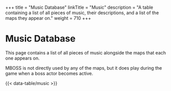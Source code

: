 +++
title = "Music Database"
linkTitle = "Music"
description = "A table containing a list of all pieces of music, their descriptions, and a list of the maps they appear on."
weight = 710
+++

# Music Database

This page contains a list of all pieces of music alongside the maps that each one appears on.

MBOSS is not directly used by any of the maps, but it does play during the game when a boss actor becomes active.

{{< data-table/music >}}
